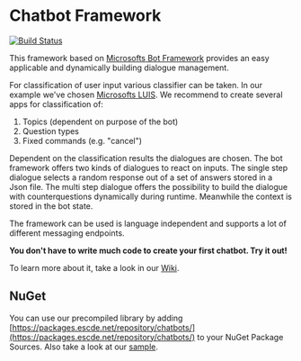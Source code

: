 # Chatbot Framework
[![Build Status](https://dev.azure.com/ESCde/chatbot-framework/_apis/build/status/chatbot-framework-ASP.NET%20Core-CI?branchName=master)](https://dev.azure.com/ESCde/chatbot-framework/_build/latest?definitionId=25&branchName=master)

This framework based on [Microsofts Bot Framework](https://dev.botframework.com/) provides an easy applicable and dynamically building dialogue management. 

For classification of user input various classifier can be taken. In our example we've chosen [Microsofts LUIS](https://luis.ai/). We recommend to create several apps for classification of: 
1) Topics (dependent on purpose of the bot)
2) Question types
3) Fixed commands (e.g. "cancel")

Dependent on the classification results the dialogues are chosen.
The bot framework offers two kinds of dialogues to react on inputs.
The single step dialogue selects a random response out of a set of answers stored in a Json file.
The multi step dialogue offers the possibility to build the dialogue with counterquestions dynamically during runtime.
Meanwhile the context is stored in the bot state.

The framework can be used is language independent and supports a lot of different messaging endpoints. 

**You don't have to write much code to create your first chatbot. Try it out!**

To learn more about it, take a look in our [Wiki](https://github.com/ESCdeGmbH/chatbot-framework/wiki).

## NuGet
You can use our precompiled library by adding [https://packages.escde.net/repository/chatbots/](https://packages.escde.net/repository/chatbots/) to your NuGet Package Sources. Also take a look at our [sample](https://github.com/ESCdeGmbH/echobot).